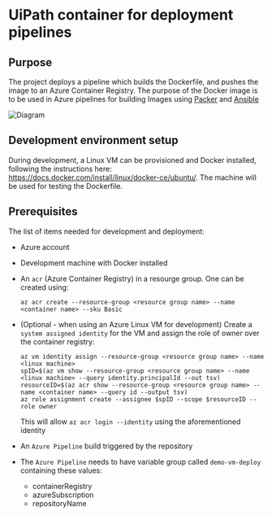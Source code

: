 # UiPath container for deployment pipelines

## Purpose
The project deploys a pipeline which builds the Dockerfile, and pushes the image to an Azure Container Registry. The purpose of the Docker image is to be used in Azure pipelines for building Images using [Packer](https://www.packer.io/) and [Ansible](https://www.ansible.com)

![Diagram](https://www.lucidchart.com/publicSegments/view/c810404e-7b5f-4b2e-b51b-23a832058d53/image.png)
## Development environment setup

During development, a Linux VM can be provisioned and Docker installed, following the instructions here: https://docs.docker.com/install/linux/docker-ce/ubuntu/. The machine will be used for testing the Dockerfile. 

## Prerequisites 

The list of items needed for development and deployment:
* Azure account
* Development machine with Docker installed
* An `acr` (Azure Container Registry) in a resourge group. One can be created using: 
    ```
    az acr create --resource-group <resource group name> --name <container name> --sku Basic
    ```
* (Optional - when using an Azure Linux VM for development) Create a `system assigned identity` for the VM and assign the role of owner over the container registry:

    ```
    az vm identity assign --resource-group <resource group name> --name <linux machine> 
    spID=$(az vm show --resource-group <resource group name> --name <linux machine> --query identity.principalId --out tsv)
    resourceID=$(az acr show --resource-group <resource group name> --name <container name> --query id --output tsv)
    az role assignment create --assignee $spID --scope $resourceID --role owner
    ```
    This will allow `az acr login --identity` using the aforementioned identity
* An `Azure Pipeline` build triggered by the repository
* The `Azure Pipeline` needs to have variable group called `demo-vm-deploy` containing these values:
    - containerRegistry
    - azureSubscription
    - repositoryName

